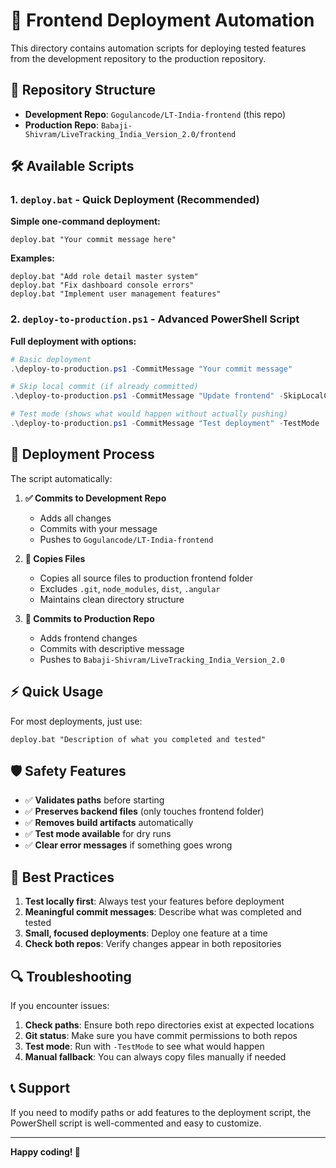 # 🚀 Frontend Deployment Automation

This directory contains automation scripts for deploying tested features from the development repository to the production repository.

## 📁 Repository Structure

- **Development Repo**: `Gogulancode/LT-India-frontend` (this repo)
- **Production Repo**: `Babaji-Shivram/LiveTracking_India_Version_2.0/frontend`

## 🛠️ Available Scripts

### 1. `deploy.bat` - Quick Deployment (Recommended)

**Simple one-command deployment:**

```batch
deploy.bat "Your commit message here"
```

**Examples:**
```batch
deploy.bat "Add role detail master system"
deploy.bat "Fix dashboard console errors"
deploy.bat "Implement user management features"
```

### 2. `deploy-to-production.ps1` - Advanced PowerShell Script

**Full deployment with options:**

```powershell
# Basic deployment
.\deploy-to-production.ps1 -CommitMessage "Your commit message"

# Skip local commit (if already committed)
.\deploy-to-production.ps1 -CommitMessage "Update frontend" -SkipLocalCommit

# Test mode (shows what would happen without actually pushing)
.\deploy-to-production.ps1 -CommitMessage "Test deployment" -TestMode
```

## 🔄 Deployment Process

The script automatically:

1. **✅ Commits to Development Repo**
   - Adds all changes
   - Commits with your message
   - Pushes to `Gogulancode/LT-India-frontend`

2. **📁 Copies Files**
   - Copies all source files to production frontend folder
   - Excludes `.git`, `node_modules`, `dist`, `.angular`
   - Maintains clean directory structure

3. **🚀 Commits to Production Repo**
   - Adds frontend changes
   - Commits with descriptive message
   - Pushes to `Babaji-Shivram/LiveTracking_India_Version_2.0`

## ⚡ Quick Usage

For most deployments, just use:

```batch
deploy.bat "Description of what you completed and tested"
```

## 🛡️ Safety Features

- ✅ **Validates paths** before starting
- ✅ **Preserves backend files** (only touches frontend folder)
- ✅ **Removes build artifacts** automatically
- ✅ **Test mode available** for dry runs
- ✅ **Clear error messages** if something goes wrong

## 🎯 Best Practices

1. **Test locally first**: Always test your features before deployment
2. **Meaningful commit messages**: Describe what was completed and tested
3. **Small, focused deployments**: Deploy one feature at a time
4. **Check both repos**: Verify changes appear in both repositories

## 🔍 Troubleshooting

If you encounter issues:

1. **Check paths**: Ensure both repo directories exist at expected locations
2. **Git status**: Make sure you have commit permissions to both repos
3. **Test mode**: Run with `-TestMode` to see what would happen
4. **Manual fallback**: You can always copy files manually if needed

## 📞 Support

If you need to modify paths or add features to the deployment script, the PowerShell script is well-commented and easy to customize.

---

**Happy coding! 🚀**
